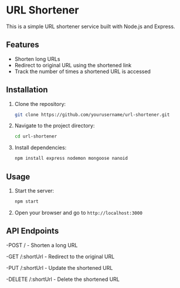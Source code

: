 # URL Shortener

This is a simple URL shortener service built with Node.js and Express.

## Features

- Shorten long URLs
- Redirect to original URL using the shortened link
- Track the number of times a shortened URL is accessed

## Installation

1. Clone the repository:
   ```sh
   git clone https://github.com/yourusername/url-shortener.git
   ```
2. Navigate to the project directory:
   ```sh
   cd url-shortener
   ```
3. Install dependencies:
   ```sh
   npm install express nodemon mongoose nanoid
   ```

## Usage

1. Start the server:
   ```sh
   npm start
   ```
2. Open your browser and go to `http://localhost:3000`

## API Endpoints

-POST / - Shorten a long URL

-GET /:shortUrl - Redirect to the original URL

-PUT /:shortUrl - Update the shortened URL

-DELETE /:shortUrl - Delete the shortened URL


